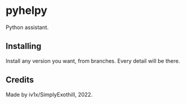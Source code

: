 # pyhelpy
Python assistant.

## Installing
Install any version you want, from branches. Every detail will be there.

## Credits
Made by iv1x/SimplyExothiII, 2022.
